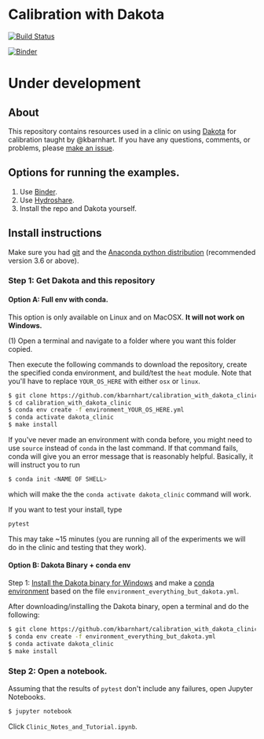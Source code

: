 # Calibration with Dakota

[![Build Status](https://travis-ci.com/kbarnhart/calibration_with_dakota_clinic.svg?branch=master)](https://travis-ci.com/kbarnhart/calibration_with_dakota_clinic)

[![Binder](https://mybinder.org/badge_logo.svg)](https://mybinder.org/v2/gh/kbarnhart/calibration_with_dakota_clinic/master?filepath=Clinic_Notes_and_Tutorial.ipynb)

# Under development

## About

This repository contains resources used in a clinic on using [Dakota](https://dakota.sandia.gov) for calibration taught by @kbarnhart. If you have any questions, comments, or problems, please [make an issue](https://github.com/kbarnhart/calibration_with_dakota_clinic/issues).

## Options for running the examples.

1) Use [Binder](https://mybinder.org/v2/gh/kbarnhart/calibration_with_dakota_clinic/master?filepath=Clinic_Notes_and_Tutorial.ipynb).
2) Use [Hydroshare](https://doi.org/10.4211/hs.c287d48b50064acd86b82ddc4346f810). 
3) Install the repo and Dakota yourself.

## Install instructions

Make sure you had [git](https://git-scm.com) and the [Anaconda python distribution](https://www.anaconda.com/distribution/) (recommended version 3.6 or above).

### Step 1: Get Dakota and this repository

#### Option A: Full env with conda.

This option is only available on Linux and on MacOSX. **It will not work on Windows.**

(1) Open a terminal and navigate to a folder where you want this folder copied.

Then execute the following commands to download the repository, create the specified conda environment, and build/test the `heat` module. Note that you'll have to replace `YOUR_OS_HERE` with either `osx` or `linux`.

```bash
$ git clone https://github.com/kbarnhart/calibration_with_dakota_clinic.git
$ cd calibration_with_dakota_clinic
$ conda env create -f environment_YOUR_OS_HERE.yml
$ conda activate dakota_clinic
$ make install
```

If you've never made an environment with conda before, you might need to use `source` instead of `conda` in the last command. If that command fails, conda will give you an error message that is reasonably helpful. Basically, it will instruct you to run

```bash
$ conda init <NAME OF SHELL>
```
which will make the the `conda activate dakota_clinic` command will work.

If you want to test your install, type
```bash
pytest
```
This may take ~15 minutes (you are running all of the experiments we will do in the clinic and testing that they work).

#### Option B: Dakota Binary + conda env

Step 1: [Install the Dakota binary for Windows](https://dakota.sandia.gov/download.html) and make a [conda environment](https://docs.conda.io/projects/conda/en/latest/user-guide/tasks/manage-environments.html#managing-environments) based on the file `environment_everything_but_dakota.yml`.

After downloading/installing the Dakota binary, open a terminal and do the following:
```bash
$ git clone https://github.com/kbarnhart/calibration_with_dakota_clinic.git
$ conda env create -f environment_everything_but_dakota.yml
$ conda activate dakota_clinic
$ make install
```

### Step 2: Open a notebook.

Assuming that the results of `pytest` don't include any failures, open Jupyter Notebooks.

```bash
$ jupyter notebook
```

Click `Clinic_Notes_and_Tutorial.ipynb`.
